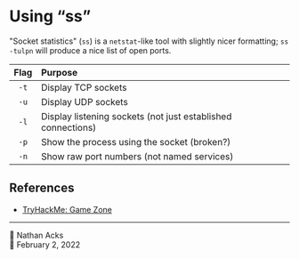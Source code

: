 # Using “ss”

"Socket statistics" (`ss`) is a `netstat`-like tool with slightly nicer formatting; `ss -tulpn` will produce a nice list of open ports.

| Flag | Purpose                                                      |
|:----:|:------------------------------------------------------------ |
| `-t` | Display TCP sockets                                          |
| `-u` | Display UDP sockets                                          |
| `-l` | Display listening sockets (not just established connections) |
| `-p` | Show the process using the socket (broken?)                  |
| `-n` | Show raw port numbers (not named services)                   |

## References

* [TryHackMe: Game Zone](tryhackme-game-zone.md)

- - - -

<span aria-hidden="true">👤</span> Nathan Acks  
<span aria-hidden="true">📅</span> February 2, 2022

